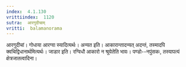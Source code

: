 ```yaml
---
index:  4.1.130
vrittiindex:  1120
sutra:  आरगुदीचाम्
vritti:  balamanorama 
---
```


आरगुदीचां। गोधाया आरग्वा स्यादित्यर्थः। अन्यत इति। आकारान्तादन्यत् अदन्तं, तस्मादपि क्वचिद्विधानार्थमित्यर्थः। जाडार इति। रग्विधौ आकारो न श्रूयेतेति भावः। पण्डो--नपुंसकः, तस्यापत्यं क्षेत्रजातत्वादिना।

